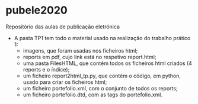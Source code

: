 # pubele2020
Repositório das aulas de publicação eletrónica

- A pasta TP1 tem todo o material usado na realização do trabalho prático 1:
  - imagens, que foram usadas nos ficheiros html;
  - reports em pdf, cujo link está no respetivo report.html;
  - uma pasta FilesHTML, que contém todos os ficheiros html criados (4 reports e o índice);
  - um ficheiro report2html_tp.py, que contém o código, em python, usado para criar os ficheiros html;
  - um ficheiro portefolio.xml, com o conjunto de todos os reports;
  - um ficheiro portefolio.dtd, com as tags do portefolio.xml.
  
